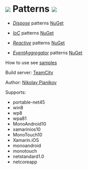 # <img src="https://avatars0.githubusercontent.com/u/12184234?v=3&amp;s=200"/> Patterns <img src="http://win10nik.cloudapp.net/app/rest/builds/buildType:DevTeam_Patterns,branch:master/statusIcon"/>

* [_Dispose_](https://github.com/DevTeam/patterns/wiki/Dispose) patterns [NuGet](https://www.nuget.org/packages/DevTeam.Patterns.Dispose)

* [_IoC_](https://github.com/DevTeam/patterns/wiki/IoC) patterns [NuGet](https://www.nuget.org/packages/DevTeam.Patterns.IoC)

* [_Reactive_](https://github.com/DevTeam/patterns/wiki/Reactive) patterns [NuGet](https://www.nuget.org/packages/DevTeam.Patterns.Reactive)

* [_EventAggregator_](https://github.com/DevTeam/patterns/wiki/EventAggregator) patterns [NuGet](https://www.nuget.org/packages/DevTeam.Patterns.EventAggregator)

How to use see [samples](https://github.com/DevTeam/patterns/tree/master/Samples)

Build server: [TeamCity](http://win10nik.cloudapp.net/project.html?projectId=DevTeam&tab=projectOverview)

Author: [Nikolay Pianikov](https://github.com/NikolayPianikov)

Supports: 
* portable-net45
* win8
* wp8
* wpa81
* MonoAndroid10
* xamarinios10
* MonoTouch10
* Xamarin.iOS
* monoandroid
* monotouch
* netstandard1.0
* netcoreapp
